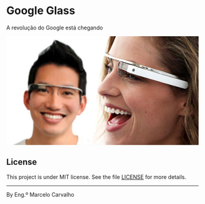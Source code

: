 # Google Glass

A revolução do Google está chegando


<img src="_imagens/glass-quadro-homem-mulher.jpg">


## License

This project is under MIT license. See the file [LICENSE](.github/LICENSE.md) for more details.

---

By Eng.º Marcelo Carvalho 